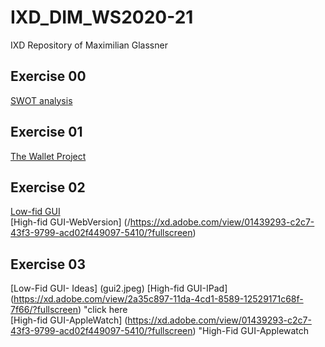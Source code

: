 # IXD_DIM_WS2020-21
IXD Repository of Maximilian Glassner

## Exercise 00 
[SWOT analysis](/swot.jpg) <br /> 

## Exercise 01
[The Wallet Project](/task01.pdf)

## Exercise 02
[Low-fid GUI](/gui.jpeg) <br />
[High-fid GUI-WebVersion] (/https://xd.adobe.com/view/01439293-c2c7-43f3-9799-acd02f449097-5410/?fullscreen) <br />

## Exercise 03
[Low-Fid GUI- Ideas] (gui2.jpeg)
[High-fid GUI-IPad] (https://xd.adobe.com/view/2a35c897-11da-4cd1-8589-12529171c68f-7f66/?fullscreen) "click here <br />
[High-fid GUI-AppleWatch] (https://xd.adobe.com/view/01439293-c2c7-43f3-9799-acd02f449097-5410/?fullscreen) "High-Fid GUI-Applewatch<br />
